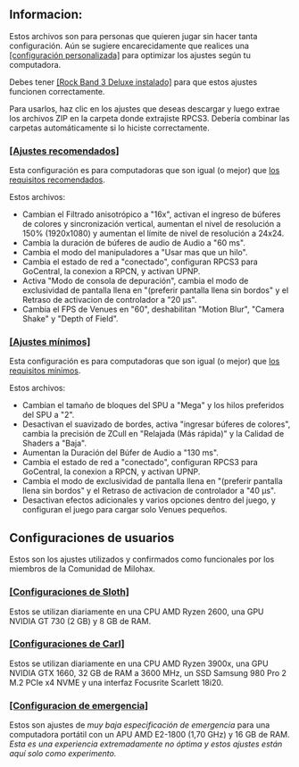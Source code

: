 ## Informacion:
Estos archivos son para personas que quieren jugar sin hacer tanta configuración. Aún se sugiere encarecidamente que realices una [[configuración personalizada]](https://github.com/hmxmilohax/rb3-pc/tree/espa%C3%B1ol-win#configuraci%C3%B3n-personalizada) para optimizar los ajustes según tu computadora.

Debes tener [[Rock Band 3 Deluxe instalado]](https://github.com/hmxmilohax/rock-band-3-deluxe#-installing-on-rpcs3) para que estos ajustes funcionen correctamente.

Para usarlos, haz clic en los ajustes que deseas descargar y luego extrae los archivos ZIP en la carpeta donde extrajiste RPCS3. Debería combinar las carpetas automáticamente si lo hiciste correctamente.

### [[Ajustes recomendados]](https://github.com/hmxmilohax/rb3-pc/blob/main/config/customconfig/recommended.zip)
Esta configuración es para computadoras que son igual (o mejor) que [los requisitos recomendados](https://github.com/hmxmilohax/rb3-pc/tree/espa%C3%B1ol-win#requisitos).

Estos archivos:
- Cambian el Filtrado anisotrópico a "16x", activan el ingreso de búferes de colores y sincronización vertical, aumentan el nivel de resolución a 150% (1920x1080) y aumentan el límite de nivel de resolución a 24x24.
- Cambia la duración de búferes de audio de Audio a "60 ms".
- Cambia el modo del manipuladores a "Usar mas que un hilo".
- Cambia el estado de red a "conectado", configuran RPCS3 para GoCentral, la conexion a RPCN, y activan UPNP.
- Activa "Modo de consola de depuración", cambia el modo de exclusividad de pantalla llena en "(preferir pantalla llena sin bordos" y el Retraso de activacion de controlador a "20 µs".
- Cambia el FPS de Venues en "60", deshabilitan "Motion Blur", "Camera Shake" y "Depth of Field".

### [[Ajustes mínimos]](https://github.com/hmxmilohax/rb3-pc/blob/main/config/customconfig/minimum.zip)
Esta configuración es para computadoras que son igual (o mejor) que [los requisitos mínimos](https://github.com/hmxmilohax/rb3-pc/tree/espa%C3%B1ol-win#requisitos).

Estos archivos:
- Cambian el tamaño de bloques del SPU a "Mega" y los hilos preferidos del SPU a "2".
- Desactivan el suavizado de bordes, activa "ingresar búferes de colores", cambia la precisión de ZCull en "Relajada (Más rápida)" y la Calidad de Shaders a "Baja".
- Aumentan la Duración del Búfer de Audio a "130 ms".
- Cambia el estado de red a "conectado", configuran RPCS3 para GoCentral, la conexion a RPCN, y activan UPNP.
- Cambia el modo de exclusividad de pantalla llena en "(preferir pantalla llena sin bordos" y el Retraso de activacion de controlador a "40 µs".
- Desactivan efectos adicionales y varios opciones dentro del juego, y configuran el juego para cargar solo Venues pequeños.

## Configuraciones de usuarios
Estos son los ajustes utilizados y confirmados como funcionales por los miembros de la Comunidad de Milohax.

### [[Configuraciones de Sloth]](https://github.com/hmxmilohax/rb3-pc/blob/main/config/customconfig/slothsettings.zip)
Estos se utilizan diariamente en una CPU AMD Ryzen 2600, una GPU NVIDIA GT 730 (2 GB) y 8 GB de RAM.

### [[Configuraciones de Carl]](https://github.com/hmxmilohax/rb3-pc/blob/main/config/customconfig/carlsettings.zip)
Estos se utilizan diariamente en una CPU AMD Ryzen 3900x, una GPU NVIDIA GTX 1660, 32 GB de RAM a 3600 MHz, un SSD Samsung 980 Pro 2 M.2 PCIe x4 NVME y una interfaz Focusrite Scarlett 18i20.  

### [[Configuracion de emergencia]](https://github.com/hmxmilohax/rb3-pc/blob/main/config/customconfig/extremelylowspec.zip)
Estos son ajustes de *muy baja especificación de emergencia* para una computadora portátil con un APU AMD E2-1800 (1,70 GHz) y 16 GB de RAM. *Esta es una experiencia extremadamente no óptima y estos ajustes están aquí solo como experimento.*
